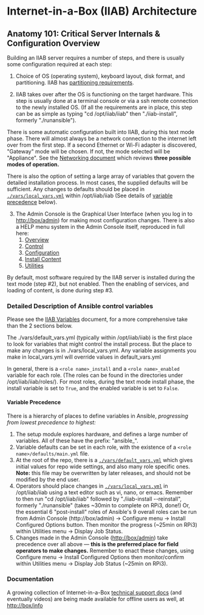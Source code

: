 # Internet-in-a-Box (IIAB) Architecture

## Anatomy 101: Critical Server Internals & Configuration Overview

Building an IIAB server requires a number of steps, and there is usually some configuration required at each step:

  1. Choice of OS (operating system), keyboard layout, disk format, and partitioning. IIAB has [partitioning requirements](https://github.com/iiab/iiab/wiki/IIAB-Platforms#disk-partitioning).

  2. IIAB takes over after the OS is functioning on the target hardware. This step is usually done at a terminal console or via a ssh remote connection to the newly installed OS. (If all the requirements are in place, this step can be as simple as typing "cd /opt/iiab/iiab" then "./iiab-install", formerly "./runansible").

 There is some automatic configuration built into IIAB, during this text mode phase. There will almost always be a network connection to the internet left over from the first step. If a second Ethernet or Wi-Fi adapter is discovered, "Gateway" mode will be chosen.  If not, the mode selected will be "Appliance". See the [Networking document](https://github.com/iiab/iiab/wiki/IIAB-Networking) which reviews **three possible modes of operation.**

 There is also the option of setting a large array of variables that govern the detailed installation process. In most cases, the supplied defaults will be sufficient. Any changes to defaults should be placed in [``./vars/local_vars.yml``](http://wiki.laptop.org/go/IIAB/FAQ#What_is_local_vars.yml_and_how_do_I_customize_it.3F) within /opt/iiab/iiab (See details of [variable precedence](#variable-precedence) below).

  3. The Admin Console is the Graphical User Interface (when you log in to [http://box/admin](http://box/admin)) for making most configuration changes.  There is also a HELP menu system in the Admin Console itself, reproduced in full here:
     1. [Overview](https://github.com/iiab/iiab-admin/blob/master/roles/console/files/help/Overview.rst)
     2. [Control](https://github.com/iiab/iiab-admin/blob/master/roles/console/files/help/Control.rst)
     3. [Configuration](https://github.com/iiab/iiab-admin/blob/master/roles/console/files/help/Config.rst)
     4. [Install Content](https://github.com/iiab/iiab-admin/blob/master/roles/console/files/help/InstContent.rst)
     5. [Utilities](https://github.com/iiab/iiab-admin/blob/master/roles/console/files/help/Utilities.rst)

By default, most software required by the IIAB server is installed during the text mode (step #2), but not enabled.  Then the enabling of services, and loading of content, is done during step #3.

### Detailed Description of Ansible control variables

Please see the [IIAB Variables](https://github.com/iiab/iiab/wiki/IIAB-Variables) document, for a more comprehensive take than the 2 sections below.

The ./vars/default_vars.yml (typically within /opt/iiab/iiab) is the first place to look for variables that might control the install process. But the place to make any changes is in ./vars/local_vars.yml. Any variable assignments you make in local_vars.yml will override values in default_vars.yml

In general, there is a ``<role name>_install`` and a ``<role name>_enabled`` variable for each role. (The roles can be found in the directories under /opt/iiab/iiab/roles/). For most roles, during the text mode install phase, the install variable is set to ``True``, and the enabled variable is set to ``False``.

#### Variable Precedence
There is a hierarchy of places to define variables in Ansible, _progressing from lowest precedence to highest:_

  1. The setup module explores hardware, and defines a large number of variables. All of these have the prefix: "ansible_".
  2. Variable defaults can be set in each role, with the existence of a ``<role name>/defaults/main.yml`` file.
  3. At the root of the repo, there is a [``./vars/default_vars.yml``](https://github.com/iiab/iiab/blob/release-6.2/vars/default_vars.yml) which gives initial values for repo wide settings, and also many role specific ones. **Note:** this file may be overwritten by later releases, and should not be modified by the end user.
  4. Operators should place changes in [``./vars/local_vars.yml``](http://wiki.laptop.org/go/IIAB/FAQ#What_is_local_vars.yml_and_how_do_I_customize_it.3F) in /opt/iiab/iiab using a text editor such as vi, nano, or emacs.  Remember to then run "cd /opt/iiab/iiab" followed by "./iiab-install --reinstall", formerly "./runansible" (takes ~30min to complete on RPi3, done!)  Or, the essential 6 "post-install" roles of Ansible's 9 overall roles can be run from Admin Console (http://box/admin) -> Configure menu -> Install Configured Options button. Then monitor the progress (~25min on RPi3) within Utilities menu -> Display Job Status.
  5. Changes made in the Admin Console ([http://box/admin](http://box/admin)) take precedence over all above &mdash; **this is the preferred place for field operators to make changes.**  Remember to enact these changes, using Configure menu -> Install Configured Options then monitor/confirm within Utilities menu -> Display Job Status (~25min on RPi3).

### Documentation

A growing collection of Internet-in-a-Box [technical support docs](http://wiki.laptop.org/go/IIAB/FAQ#What_technical_documentation_exists.3F) (and eventually videos) are being made available for offline users as well, at [http://box/info](http://box/info)